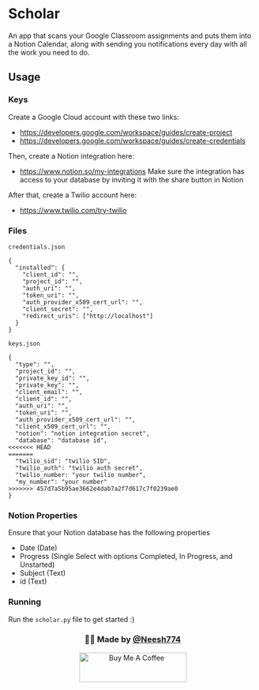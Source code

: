 # Scholar

An app that scans your Google Classroom assignments and puts them into a Notion Calendar, along with sending you notifications every day with all the work you need to do.

## Usage

### Keys

Create a Google Cloud account with these two links:

- https://developers.google.com/workspace/guides/create-project
- https://developers.google.com/workspace/guides/create-credentials

Then, create a Notion integration here:

- https://www.notion.so/my-integrations
  Make sure the integration has access to your database by inviting it with the share button in Notion

After that, create a Twilio account here:

- https://www.twilio.com/try-twilio

### Files

`credentials.json`

```
{
  "installed": {
    "client_id": "",
    "project_id": "",
    "auth_uri": "",
    "token_uri": "",
    "auth_provider_x509_cert_url": "",
    "client_secret": "",
    "redirect_uris": ["http://localhost"]
  }
}
```

`keys.json`

```
{
  "type": "",
  "project_id": "",
  "private_key_id": "",
  "private_key": "",
  "client_email": "",
  "client_id": "",
  "auth_uri": "",
  "token_uri": "",
  "auth_provider_x509_cert_url": "",
  "client_x509_cert_url": "",
  "notion": "notion integration secret",
  "database": "database id",
<<<<<<< HEAD
=======
  "twilio_sid": "twilio SID",
  "twilio_auth": "twilio auth secret",
  "twilio_number: "your twilio number",
  "my_number": "your number"
>>>>>>> 457d7a5b95ae3662e4dab7a2f7d617c7f0239ae0
}
```

### Notion Properties

Ensure that your Notion database has the following properties

- Date (Date)
- Progress (Single Select with options Completed, In Progress, and Unstarted)
- Subject (Text)
- id (Text)

### Running

Run the `scholar.py` file to get started :)

<h3 align="center">🙋‍♂️ Made by <a href="https://twitter.com/Neesh774">@Neesh774</a></h3>
<p align="center">
  <a href="https://www.buymeacoffee.com/ilioslabs" target="_blank">
    <img src="https://cdn.buymeacoffee.com/buttons/v2/default-violet.png" alt="Buy Me A Coffee" style="height: 60px !important;width: 217px !important;" >
  </a>
</p>
